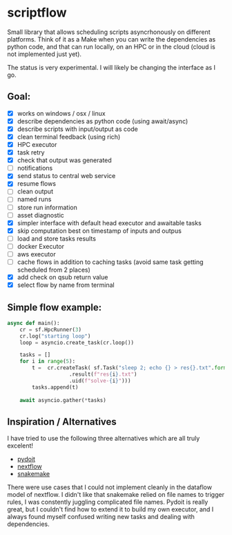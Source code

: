 # scriptflow

Small library that allows scheduling scripts asyncrhonously on different platforms. Think of it as a Make when you can write the dependencies as python code, and that can run locally, on an HPC or in the cloud (cloud is not implemented just yet).

The status is very experimental. I will likely be changing the interface as I go. 

## Goal:

 - [x] works on windows / osx / linux
 - [x] describe dependencies as python code (using await/async)
 - [x] describe scripts with input/output as code
 - [x] clean terminal feedback (using rich)
 - [x] HPC executor
 - [x] task retry
 - [x] check that output was generated 
 - [ ] notifications
 - [x] send status to central web service
 - [x] resume flows
 - [ ] clean output
 - [ ] named runs
 - [ ] store run information
 - [ ] asset diagnostic
 - [x] simpler interface with default head executor and awaitable tasks
 - [x] skip computation best on timestamp of inputs and outpus
 - [ ] load and store tasks results
 - [ ] docker Executor
 - [ ] aws executor
 - [ ] cache flows in addition to caching tasks (avoid same task getting scheduled from 2 places)
 - [x] add check on qsub return value
 - [x] select flow by name from terminal 

## Simple flow example:

```python
async def main():
    cr = sf.HpcRunner(3)    
    cr.log("starting loop")
    loop = asyncio.create_task(cr.loop())

    tasks = []
    for i in range(5):
        t =  cr.createTask( sf.Task("sleep 2; echo {} > res{}.txt".format("hi",i).split(" "))
                    .result(f"res{i}.txt")
                    .uid(f"solve-{i}")))
        tasks.append(t)
        
    await asyncio.gather(*tasks)
```                    

## Inspiration / Alternatives

I have tried to use the following three alternatives which are all truly excelent!

 - [pydoit](https://pydoit.org/)
 - [nextflow](https://www.nextflow.io/)
 - [snakemake](https://snakemake.readthedocs.io/en/stable/)

There were use cases that I could not implement cleanly in the dataflow model of nextflow. I didn't like that snakemake relied on file names to trigger rules, I was constently juggling complicated file names. Pydoit is really great, but I couldn't find how to extend it to build my own executor, and I always found myself confused writing new tasks and dealing with dependencies. 
